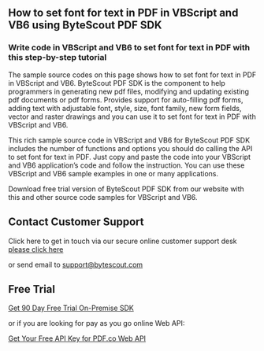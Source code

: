 ## How to set font for text in PDF in VBScript and VB6 using ByteScout PDF SDK

### Write code in VBScript and VB6 to set font for text in PDF with this step-by-step tutorial

The sample source codes on this page shows how to set font for text in PDF in VBScript and VB6. ByteScout PDF SDK is the component to help programmers in generating new pdf files, modifying and updating existing pdf documents or pdf forms. Provides support for auto-filling pdf forms, adding text with adjustable font, style, size, font family, new form fields, vector and raster drawings and you can use it to set font for text in PDF with VBScript and VB6.

This rich sample source code in VBScript and VB6 for ByteScout PDF SDK includes the number of functions and options you should do calling the API to set font for text in PDF. Just copy and paste the code into your VBScript and VB6 application’s code and follow the instruction. You can use these VBScript and VB6 sample examples in one or many applications.

Download free trial version of ByteScout PDF SDK from our website with this and other source code samples for VBScript and VB6.

## Contact Customer Support

Click here to get in touch via our secure online customer support desk [please click here](https://bytescout.zendesk.com/hc/en-us/requests/new?subject=ByteScout%20PDF%20SDK%20Question)

or send email to [support@bytescout.com](mailto:support@bytescout.com?subject=ByteScout%20PDF%20SDK%20Question) 

## Free Trial

[Get 90 Day Free Trial On-Premise SDK](https://bytescout.com/download/web-installer?utm_source=github-readme)

or if you are looking for pay as you go online Web API:

[Get Your Free API Key for PDF.co Web API](https://pdf.co/documentation/api?utm_source=github-readme)